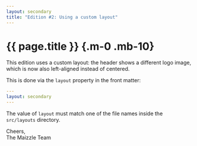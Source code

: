 ```yaml
---
layout: secondary
title: "Edition #2: Using a custom layout"
---
```


# {{ page.title }} {.m-0 .mb-10}

This edition uses a custom layout: the header shows a different logo image, which is now also left-aligned instead of centered.

This is done via the `layout` property in the front matter:

```yaml
---
layout: secondary
---
```

The value of `layout` must match one of the file names inside the `src/layouts` directory.

Cheers,\
The Maizzle Team
